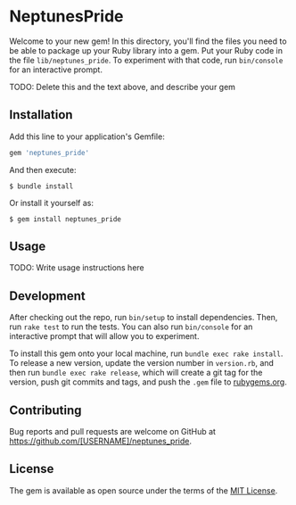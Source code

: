 # NeptunesPride

Welcome to your new gem! In this directory, you'll find the files you need to be able to package up your Ruby library into a gem. Put your Ruby code in the file `lib/neptunes_pride`. To experiment with that code, run `bin/console` for an interactive prompt.

TODO: Delete this and the text above, and describe your gem

## Installation

Add this line to your application's Gemfile:

```ruby
gem 'neptunes_pride'
```

And then execute:

    $ bundle install

Or install it yourself as:

    $ gem install neptunes_pride

## Usage

TODO: Write usage instructions here

## Development

After checking out the repo, run `bin/setup` to install dependencies. Then, run `rake test` to run the tests. You can also run `bin/console` for an interactive prompt that will allow you to experiment.

To install this gem onto your local machine, run `bundle exec rake install`. To release a new version, update the version number in `version.rb`, and then run `bundle exec rake release`, which will create a git tag for the version, push git commits and tags, and push the `.gem` file to [rubygems.org](https://rubygems.org).

## Contributing

Bug reports and pull requests are welcome on GitHub at https://github.com/[USERNAME]/neptunes_pride.


## License

The gem is available as open source under the terms of the [MIT License](https://opensource.org/licenses/MIT).
